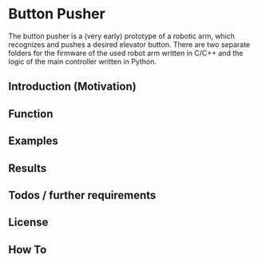 # Button Pusher
The button pusher is a (very early) prototype of a robotic arm, which recognizes and pushes a desired elevator button.
There are two separate folders for the firmware of the used robot arm written in C/C++ and the logic of the main controller written in Python.


## Introduction (Motivation)

## Function

## Examples

## Results

## Todos / further requirements

## License

## How To



